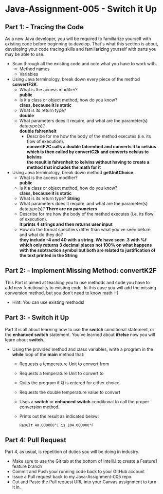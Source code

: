 # Java-Assignment-005 - Switch it Up

## Part 1: - Tracing the Code
As a new Java developer, you will be required to familiarize yourself with existing code before beginning to develop. That's what this section is about, developing your code tracing skills and familiarizing yourself with parts you may be able to use.
* Scan through all the existing code and note what you have to work with.
    * Method names
    * Variables
* Using Java terminology, break down every piece of the method **convertF2K**.
    * What is the access modifier?<br>
        **public**
    * Is it a class or object method, how do you know?<br>
        **class, because it is static**
    * What is its return type?<br>
        **double**
    * What parameters does it require, and what are the parameter(s) datatype(s)?<br>
        **double fahrenheit**
      * Describe for me how the body of the method executes (i.e. its flow of execution).<br>
          **convertF2C calls a double fahrenheit and converts it to celsius**<br>
          **which is then called by convertC2k and converts celsius to kelvins**<br>
          **the result is fahrenheit to kelvins without having to create a method that includes the math for it**<br>
* Using Java terminology, break down method **getUnitChoice**.
    * What is the access modifier? <br>
        **public**
    * Is it a class or object method, how do you know?<br>
        **class, because it is static**
    * What is its return type?
        **String**
    * What parameters does it require, and what are the parameter(s) datatype(s)?
        **There are no parameters**
    * Describe for me how the body of the method executes (i.e. its flow of execution).<br>
        **It prints 4 strings and then returns user input**
    * How do the format specifiers differ than what you've seen before and what do they do?<br>
        **they include -4 and 40 with a string. We have seen .3 with %f which only returns 3 decimal places**
        **not 100% on what happens with the subtraction symbol but both are related to justification of the text printed in the String**

## Part 2: - Implement Missing Method: convertK2F
This Part is aimed at teaching you to use methods and code you have to add new functionality to existing code. In this case you will add the missing conversion method, but you don't need to know math :-)
* Hint: You can use existing methods!

## Part 3: - Switch it Up
Part 3 is all about learning how to use the **switch** conditional statement, or the **enhanced switch** statement. You've learned about **if/else** now you will learn about **switch**.
* Using the provided method and class variables, write a program in the **while** loop of the **main** method that:
    * Requests a temperature Unit to convert from
    * Requests a temperature Unit to convert to
    * Quits the program if Q is entered for either choice
    * Requests the double temperature value to convert
    * Uses a **switch** or **enhanced switch** conditional to call the proper conversion method.
    * Prints out the result as indicated below:

          Result 40.000000°C is 104.000000°F

## Part 4: Pull Request
Part 4, as usual, is repetition of duties you will be doing in industry.
* Make sure to use the Git tab at the bottom of IntelliJ to create a Feature1 feature branch
* Commit and Push your running code back to your GitHub account
* Issue a Pull request back to my Java-Assignment-005 repo
* Cut and Paste the Pull request URL into your Canvas assignment to turn it in.
